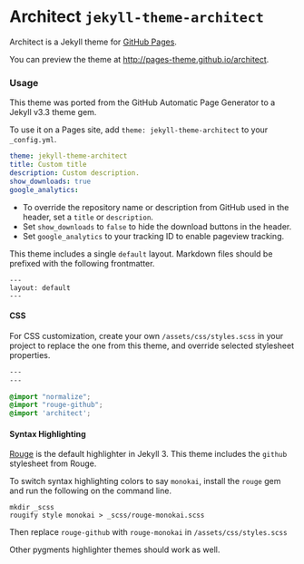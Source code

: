 # Architect `jekyll-theme-architect`

Architect is a Jekyll theme for [GitHub Pages](https://pages.github.com).

You can preview the theme at http://pages-theme.github.io/architect.

### Usage

This theme was ported from the GitHub Automatic Page Generator to a Jekyll v3.3 theme gem.

To use it on a Pages site, add `theme: jekyll-theme-architect` to your `_config.yml`.

```yml
theme: jekyll-theme-architect
title: Custom title
description: Custom description.
show_downloads: true
google_analytics:
```

- To override the repository name or description from GitHub used in the header, set a `title` or `description`.
- Set `show_downloads` to `false` to hide the download buttons in the header.
- Set `google_analytics` to your tracking ID to enable pageview tracking.

This theme includes a single `default` layout. Markdown files should be prefixed with the following frontmatter.

```
---
layout: default
---

```

#### CSS

For CSS customization, create your own `/assets/css/styles.scss` in your project to replace the one from this theme, and override selected stylesheet properties.

```css
---
---

@import "normalize";
@import "rouge-github";
@import 'architect';
```

#### Syntax Highlighting

[Rouge](http://rouge.jneen.net/) is the default highlighter in Jekyll 3. This theme includes the `github` stylesheet from Rouge.

To switch syntax highlighting colors to say `monokai`, install the `rouge` gem and run the following on the command line.

```
mkdir _scss
rougify style monokai > _scss/rouge-monokai.scss
```

Then replace `rouge-github` with `rouge-monokai` in `/assets/css/styles.scss`

Other pygments highlighter themes should work as well.
